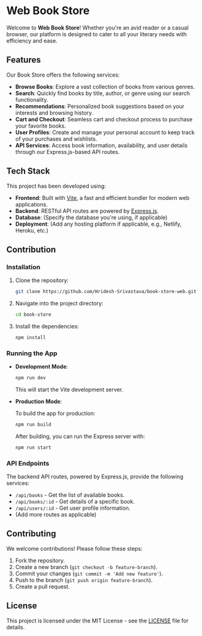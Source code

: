 # Web Book Store

Welcome to **Web Book Store**! Whether you're an avid reader or a casual browser, our platform is designed to cater to all your literary needs with efficiency and ease.

## Features

Our Book Store offers the following services:

- **Browse Books**: Explore a vast collection of books from various genres.
- **Search**: Quickly find books by title, author, or genre using our search functionality.
- **Recommendations**: Personalized book suggestions based on your interests and browsing history.
- **Cart and Checkout**: Seamless cart and checkout process to purchase your favorite books.
- **User Profiles**: Create and manage your personal account to keep track of your purchases and wishlists.
- **API Services**: Access book information, availability, and user details through our Express.js-based API routes.

## Tech Stack

This project has been developed using:

- **Frontend**: Built with [Vite](https://vitejs.dev/), a fast and efficient bundler for modern web applications.
- **Backend**: RESTful API routes are powered by [Express.js](https://expressjs.com/).
- **Database**: (Specify the database you're using, if applicable)
- **Deployment**: (Add any hosting platform if applicable, e.g., Netlify, Heroku, etc.)

## Contribution
### Installation

1. Clone the repository:

    ```bash
    git clone https://github.com/Hridesh-Srivastava/book-store-web.git
    ```

2. Navigate into the project directory:

    ```bash
    cd book-store
    ```

3. Install the dependencies:

    ```bash
    npm install
    ```

### Running the App

- **Development Mode**:

    ```bash
    npm run dev
    ```

    This will start the Vite development server.

- **Production Mode**:

    To build the app for production:

    ```bash
    npm run build
    ```

    After building, you can run the Express server with:

    ```bash
    npm run start
    ```

### API Endpoints

The backend API routes, powered by Express.js, provide the following services:

- `/api/books` - Get the list of available books.
- `/api/books/:id` - Get details of a specific book.
- `/api/users/:id` - Get user profile information.
- (Add more routes as applicable)

## Contributing

We welcome contributions! Please follow these steps:

1. Fork the repository.
2. Create a new branch (`git checkout -b feature-branch`).
3. Commit your changes (`git commit -m 'Add new feature'`).
4. Push to the branch (`git push origin feature-branch`).
5. Create a pull request.

## License

This project is licensed under the MIT License - see the [LICENSE](LICENSE) file for details.


